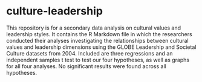 # culture-leadership
This repository is for a secondary data analysis on cultural values and leadership styles.
It contains the R Markdown file in which the researchers conducted their analyses investigating the relationships between cultural values and leadership dimensions using the GLOBE Leadership and Societal Culture datasets from 2004.
Included are three regressions and an independent samples t test to test our four hypotheses, as well as graphs for all four analyses. No significant results were found across all hypotheses.
